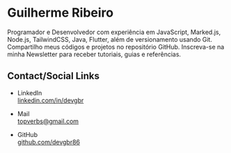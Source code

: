 # Guilherme Ribeiro

Programador e Desenvolvedor com experiência em
JavaScript, Marked.js,
Node.js, TailwindCSS, Java, Flutter,
além de versionamento usando Git.
Compartilho meus códigos e projetos no repositório GitHub.
Inscreva-se na minha Newsletter
para receber tutoriais, guias e referências.


 
## Contact/Social Links

- LinkedIn            
[linkedin.com/in/devgbr](https://www.linkedin.com/in/devgbr/)          
- Mail             
topverbs@gmail.com      


- GitHub     
[github.com/devgbr86](https://github.com/devgbr86)            





